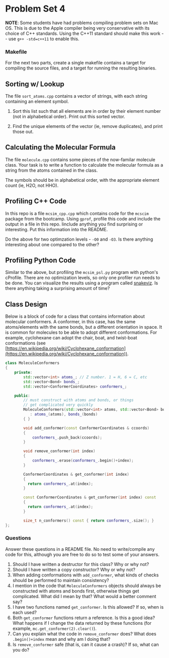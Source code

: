 Problem Set 4
==================

**NOTE**: Some students have had problems compiling problem sets on Mac OS.
This is due to the Apple compiler being very conservative with its choice of
C++ standards. Using the C++11 standard should make this work -- use `g++ -std=c++11`
to enable this.

### Makefile
For the next two parts, create a single makefile contains a target for compiling the source files,
and a target for running the resulting binaries.

## Sorting w/ Lookup

The file `sort_atoms.cpp` contains a vector of strings, with each
string containing an element symbol.

1. Sort this list such that all elements are in order by their element
    number (not in alphabetical order). Print out this sorted vector.

2. Find the unique elements of the vector (ie, remove duplicates), and print those out.


## Calculating the Molecular Formula

The file `molecule.cpp` contains some pieces of the now-familar molecule class.
Your task is to write a function to calculate the molecular formula as a string
from the atoms contained in the class.

The symbols should be in alphabetical order, with the appropriate element count (ie, H2O,
not HHO).


## Profiling C++ Code

In this repo is a file `mcsim_cpp.cpp` which contains code for the `mcscim`
package from the bootcamp. Using `gprof`, profile this code and include the
output in a file in this repo. Iinclude anything you find surprising
or interesting. Put this information into the README.

Do the above for two optimzation levels - `-O0` and `-O3`. Is there anything
interesting about one compared to the other?


## Profiling Python Code

Similar to the above, but profiling the `mcsim_psl.py` program with python's
cProfile. There are no optimization levels, so only one profiler run needs
to be done. You can visualize the results using a program called [snakeviz](https://jiffyclub.github.io/snakeviz/). Is there anything taking a surprising amount of time?


## Class Design

Below is a block of code for a class that contains information about molecular conformers. A conformer, in this case,
has the same atoms/elements with the same bonds, but a different orientation in space. It is common
for molecules to be able to adopt different conformations. For example, cyclohexane can adopt the chair, boat, and twist-boat
conformations (see [https://en.wikipedia.org/wiki/Cyclohexane_conformation](https://en.wikipedia.org/wiki/Cyclohexane_conformation)).

```C++
class MoleculeConformers
{
    private:
        std::vector<int> atoms_; // Z number. 1 = H, 6 = C, etc
        std::vector<Bond> bonds_;
        std::vector<ConformerCoordinates> conformers_;

    public:
        // must construct with atoms and bonds, or things
        // get complicated very quickly
        MoleculeConformers(std::vector<int> atoms, std::vector<Bond> bonds)
           : atoms_(atoms), bonds_(bonds)
        { }

        void add_conformer(const ConformerCoordinates & ccoords)
        {
            conformers_.push_back(ccoords);
        }

        void remove_conformer(int index)
        {
            conformers_.erase(conformers_.begin()+index);
        }

        ConformerCoordinates & get_conformer(int index)
        {
          return conformers_.at(index);
        }

        const ConformerCoordinates & get_conformer(int index) const
        {
          return conformers_.at(index);
        }

        size_t n_conformers() const { return conformers_.size(); }
};
```

### Questions

Answer these questions in a README file. No need to write/compile any code for this, although you are free to do so
to test some of your answers.

1. Should I have written a destructor for this class? Why or why not?
2. Should I have written a copy constructor? Why or why not?
3. When adding conformations with `add_conformer`, what kinds of checks should be performed to maintain consistency?
4. I mention in the code that `MoleculeConformers` objects should always be constructed with atoms and bonds first, otherwise things
   get complicated. What did I mean by that? What would a better comment say?
5. I have two functions named `get_conformer`. Is this allowed? If so, when is each used?
6. Both `get_conformer` functions return a reference. Is this a good idea? What happens if I change the data returned by these functions (for     example, `mc.get_conformer(2).clear()`).
7. Can you explain what the code in `remove_conformer` does? What does `.begin()+index` mean and why am I doing that?
8. Is `remove_conformer` safe (that is, can it cause a crash)? If so, what can you do?
